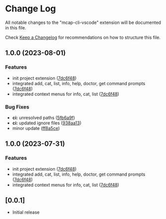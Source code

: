 # Change Log

All notable changes to the "mcap-cli-vscode" extension will be documented in this file.

Check [Keep a Changelog](http://keepachangelog.com/) for recommendations on how to structure this file.

## 1.0.0 (2023-08-01)

### Features

* init project extension ([7dc6f48](https://github.com/tiwaojo/foxglove-mcap/commit/7dc6f485feca9e72d6ef9cc6778d3c837c63e453))
* integrated add, cat, list, info, help, doctor, get command prompts ([7dc6f48](https://github.com/tiwaojo/foxglove-mcap/commit/7dc6f485feca9e72d6ef9cc6778d3c837c63e453))
* integrated context menus for info, cat, list ([7dc6f48](https://github.com/tiwaojo/foxglove-mcap/commit/7dc6f485feca9e72d6ef9cc6778d3c837c63e453))


### Bug Fixes

* **ci:** unresolved paths ([5fb6a9f](https://github.com/tiwaojo/foxglove-mcap/commit/5fb6a9f4246f7012978535a0b6aee5ac450720a8))
* **ci:** updated ignore files ([938aa13](https://github.com/tiwaojo/foxglove-mcap/commit/938aa13d59ea9d1176e46f721c550c13ee758003))
* minor update ([ff8a5ce](https://github.com/tiwaojo/foxglove-mcap/commit/ff8a5ce2c6edbdea5f68d269d885f5e01a2ec56f))

## 1.0.0 (2023-07-31)


### Features

* init project extension ([7dc6f48](https://github.com/tiwaojo/foxglove-mcap/commit/7dc6f485feca9e72d6ef9cc6778d3c837c63e453))
* integrated add, cat, list, info, help, doctor, get command prompts ([7dc6f48](https://github.com/tiwaojo/foxglove-mcap/commit/7dc6f485feca9e72d6ef9cc6778d3c837c63e453))
* integrated context menus for info, cat, list ([7dc6f48](https://github.com/tiwaojo/foxglove-mcap/commit/7dc6f485feca9e72d6ef9cc6778d3c837c63e453))

## [0.0.1]

- Initial release

